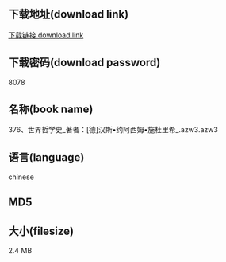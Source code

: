 ## 下载地址(download link)
[下载链接 download link](https://voluble-croquembouche-d321dc.netlify.app/?s=376%E3%80%81%E4%B8%96%E7%95%8C%E5%93%B2%E5%AD%A6%E5%8F%B2_%E8%91%97%E8%80%85%EF%BC%9A%5B%E5%BE%B7%5D%E6%B1%89%E6%96%AF%E2%80%A2%E7%BA%A6%E9%98%BF%E8%A5%BF%E5%A7%86%E2%80%A2%E6%96%BD%E6%9D%9C%E9%87%8C%E5%B8%8C_.azw3)

## 下载密码(download password)
8078

## 名称(book name)
376、世界哲学史_著者：[德]汉斯•约阿西姆•施杜里希_.azw3.azw3

## 语言(language)
chinese

## MD5


## 大小(filesize)
2.4 MB
